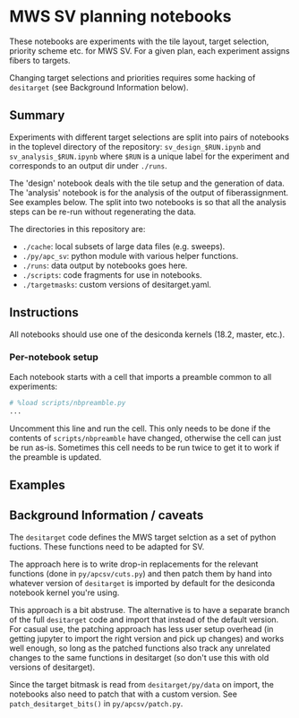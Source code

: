 # MWS SV planning notebooks 

These notebooks are experiments with the tile layout, target selection, priority scheme etc. for MWS SV. For a given plan, each experiment assigns fibers to targets.

Changing target selections and priorities requires some hacking of `desitarget` (see Background Information below).
 
## Summary

Experiments with different target selections are split into pairs of notebooks in the toplevel directory of the repository: `sv_design_$RUN.ipynb` and `sv_analysis_$RUN.ipynb` where `$RUN` is a unique label for the experiment and corresponds to an output dir under `./runs`.

The 'design' notebook deals with the tile setup and the generation of data. The 'analysis' notebook is for the analysis of the output of fiberassignment. See examples below. The split into two notebooks is so that all the analysis steps can be re-run without regenerating the data.

The directories in this repository are:

* `./cache`: local subsets of large data files (e.g. sweeps).
* `./py/apc_sv`: python module with various helper functions.
* `./runs`: data output by notebooks goes here.
* `./scripts`: code fragments for use in notebooks.
* `./targetmasks`: custom versions of desitarget.yaml.

## Instructions

All notebooks should use one of the desiconda kernels (18.2, master, etc.).

### Per-notebook setup

Each notebook starts with a cell that imports a preamble common to all experiments: 
```python
# %load scripts/nbpreamble.py
...
```

Uncomment this line and run the cell. This only needs to be done if the contents of `scripts/nbpreamble` have changed, otherwise the cell can just be run as-is. Sometimes this cell needs to be run twice to get it to work if the preamble is updated.

## Examples



## Background Information / caveats

The `desitarget` code defines the MWS target selction as a set of python fuctions. These functions need to be adapted for SV.

The approach here is to write drop-in replacements for the relevant functions (done in `py/apcsv/cuts.py`) and then patch them by hand into whatever version of `desitarget` is imported by default for the desiconda notebook kernel you're using. 

This approach is a bit abstruse. The alternative is to have a separate branch of the full `desitarget` code and import that instead of the default version. For casual use, the patching approach has less user setup overhead (in getting jupyter to import the right version and pick up changes) and works well enough, so long as the patched functions also track any unrelated changes to the same functions in desitarget (so don't use this with old versions of desitarget).

Since the target bitmask is read from `desitarget/py/data` on import, the notebooks also need to patch that with a custom version. See `patch_desitarget_bits()` in `py/apcsv/patch.py`.


